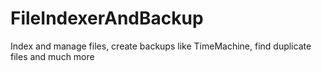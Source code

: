# FileIndexerAndBackup
Index and manage files, create backups like TimeMachine, find duplicate files and much more
